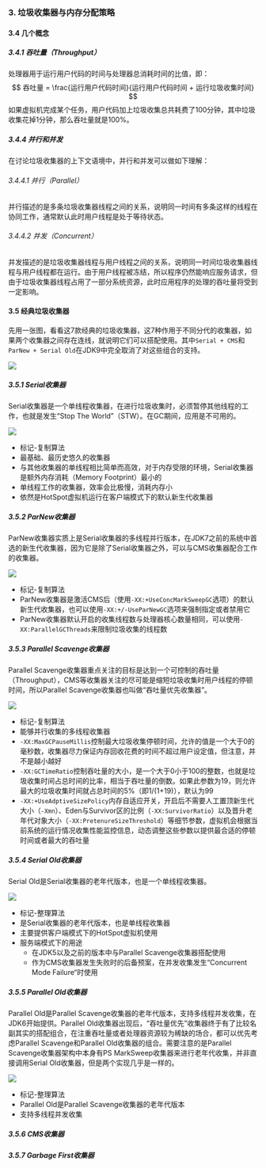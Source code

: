 ### 3. 垃圾收集器与内存分配策略

#### 3.4 几个概念

##### 3.4.1 吞吐量（Throughput）

处理器用于运行用户代码的时间与处理器总消耗时间的比值，即：
$$
吞吐量 = \frac{运行用户代码时间}{运行用户代码时间 + 运行垃圾收集时间}
$$
如果虚拟机完成某个任务，用户代码加上垃圾收集总共耗费了100分钟，其中垃圾收集花掉1分钟，那么吞吐量就是100%。

##### 3.4.4 并行和并发

在讨论垃圾收集器的上下文语境中，并行和并发可以做如下理解：

###### 3.4.4.1 并行（Parallel）

并行描述的是多条垃圾收集器线程之间的关系，说明同一时间有多条这样的线程在协同工作，通常默认此时用户线程是处于等待状态。

###### 3.4.4.2 并发（Concurrent）

并发描述的是垃圾收集器线程与用户线程之间的关系，说明同一时间垃圾收集器线程与用户线程都在运行。由于用户线程被冻结，所以程序仍然能响应服务请求，但由于垃圾收集器线程占用了一部分系统资源，此时应用程序的处理的吞吐量将受到一定影响。

#### 3.5 经典垃圾收集器

先用一张图，看看这7款经典的垃圾收集器，这7种作用于不同分代的收集器，如果两个收集器之间存在连线，就说明它们可以搭配使用。其中`Serial + CMS`和`ParNew + Serial Old`在JDK9中完全取消了对这些组合的支持。

![](http://yanko.test.upcdn.net/images/7%E7%A7%8D%E7%BB%8F%E5%85%B8%E7%9A%84%E5%9E%83%E5%9C%BE%E6%94%B6%E9%9B%86%E5%99%A8.png)

##### 3.5.1 Serial收集器

Serial收集器是一个单线程收集器，在进行垃圾收集时，必须暂停其他线程的工作，也就是发生“Stop The World”（STW）。在GC期间，应用是不可用的。

![](http://yanko.test.upcdn.net/images/Serial+Serial-Old%E5%9E%83%E5%9C%BE%E6%94%B6%E9%9B%86%E5%99%A8.png)

- 标记-复制算法
- 最基础、最历史悠久的收集器
- 与其他收集器的单线程相比简单而高效，对于内存受限的环境，Serial收集器是额外内存消耗（Memory Footprint）最小的
- 单线程工作的收集器，效率会比极慢，消耗内存小
- 依然是HotSpot虚拟机运行在客户端模式下的默认新生代收集器

##### 3.5.2 ParNew收集器

ParNew收集器实质上是Serial收集器的多线程并行版本，在JDK7之前的系统中首选的新生代收集器，因为它是除了Serial收集器之外，可以与CMS收集器配合工作的收集器。

![](http://yanko.test.upcdn.net/images/ParNew+Serial-Old%E5%9E%83%E5%9C%BE%E6%94%B6%E9%9B%86%E5%99%A8.png)

- 标记-复制算法
- ParNew收集器是激活CMS后（使用`-XX:+UseConcMarkSweepGC`选项）的默认新生代收集器，也可以使用`-XX:+/-UseParNewGC`选项来强制指定或者禁用它
- ParNew收集器默认开启的收集线程数与处理器核心数量相同，可以使用`-XX:ParallelGCThreads`来限制垃圾收集的线程数

##### 3.5.3 Parallel Scavenge收集器

Parallel Scavenge收集器重点关注的目标是达到一个可控制的吞吐量（Throughput），CMS等收集器关注的尽可能是缩短垃圾收集时用户线程的停顿时间，所以Parallel Scavenge收集器也叫做“吞吐量优先收集器”。

![](http://yanko.test.upcdn.net/images/Parallel-Scavenge+Parallel-Old%E5%9E%83%E5%9C%BE%E6%94%B6%E9%9B%86%E5%99%A8.png)

- 标记-复制算法
- 能够并行收集的多线程收集器
- `-XX:MaxGCPauseMillis`控制最大垃圾收集停顿时间，允许的值是一个大于0的毫秒数，收集器尽力保证内存回收花费的时间不超过用户设定值，但注意，并不是越小越好
- `-XX:GCTimeRatio`控制吞吐量的大小，是一个大于0小于100的整数，也就是垃圾收集时间占总时间的比率，相当于吞吐量的倒数。如果此参数为19，则允许最大的垃圾收集时间就占总时间的5%（即1/(1+19)），默认为99
- `-XX:+UseAdptiveSizePolicy`内存自适应开关，开启后不需要人工置顶新生代大小（`-Xmn`）、Eden与Survivor区的比例（`-XX:SurvivorRatio`）以及晋升老年代对象大小（`-XX:PretenureSizeThreshold`）等细节参数，虚拟机会根据当前系统的运行情况收集性能监控信息，动态调整这些参数以提供最合适的停顿时间或者最大的吞吐量

##### 3.5.4 Serial Old收集器

Serial Old是Serial收集器的老年代版本，也是一个单线程收集器。

![](http://yanko.test.upcdn.net/images/Serial+Serial-Old%E5%9E%83%E5%9C%BE%E6%94%B6%E9%9B%86%E5%99%A8.png)

- 标记-整理算法
- 是Serial收集器的老年代版本，也是单线程收集器
- 主要提供客户端模式下的HotSpot虚拟机使用
- 服务端模式下的用途
  - 在JDK5以及之前的版本中与Parallel Scavenge收集器搭配使用
  - 作为CMS收集器发生失败时的后备预案，在并发收集发生“Concurrent Mode Failure“时使用

##### 3.5.5 Parallel Old收集器

Parallel Old是Parallel Scavenge收集器的老年代版本，支持多线程并发收集，在JDK6开始提供。Parallel Old收集器出现后，“吞吐量优先”收集器终于有了比较名副其实的搭配组合，在注重吞吐量或者处理器资源较为稀缺的场合，都可以优先考虑Parallel Scavenge和Parallel Old收集器的组合。需要注意的是Parallel Scavenge收集器架构中本身有PS MarkSweep收集器来进行老年代收集，并非直接调用Serial Old收集器，但是两个实现几乎是一样的。

![](http://yanko.test.upcdn.net/images/Parallel-Scavenge+Parallel-Old%E5%9E%83%E5%9C%BE%E6%94%B6%E9%9B%86%E5%99%A8.png)

- 标记-整理算法
- Parallel Old是Parallel Scavenge收集器的老年代版本
- 支持多线程并发收集

##### 3.5.6 CMS收集器

##### 3.5.7 Garbage First收集器